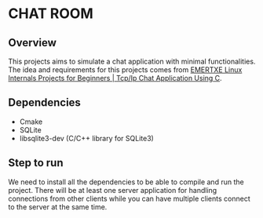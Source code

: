 # CHAT ROOM #

## Overview ##

This projects aims to simulate a chat application with minimal functionalities. The idea and requirements for this projects comes from [EMERTXE Linux Internals Projects for Beginners | Tcp/Ip Chat Application Using C](https://www.emertxe.com/embedded-systems/linux-internals/li-projects/tcp-ip-chat-room).

## Dependencies ##

- Cmake
- SQLite
- libsqlite3-dev (C/C++ library for SQLite3)

## Step to run ##

We need to install all the dependencies to be able to compile and run the project. There will be at least one server application for handling connections from other clients while you can have multiple clients connect to the server at the same time.
